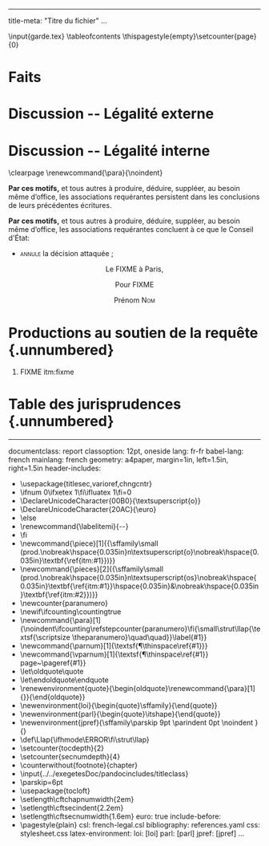 <!-- AIDE pour les PADS : <https://pad.exegetes.eu.org/group.html/5/pad.html/g.9PizVXtKx3X5Vpe3$Aide-Pad-Pandoc-markdown>
       Aide pour écrire en Markdown (gras, titre, citation, etc.): http://commonmark.org/help/ 
       Manuel d'utilisation : http://pandoc.org/MANUAL.html#pandocs-markdown
       Test en ligne : http://pandoc.org/try/ 
       Pour faire un commentaire : ne pas utiliser le signe "%" mais utiliser le style HTML tel qu'ici 

Wiki : https://exegetes.eu.org/amateurs/doku.php?id=FIXME
PDF : https://nuage.exegetes.eu.org/remote.php/webdav/Commun/outils/FIXME
-->

---
title-meta: "Titre du fichier"
...

<!-- Page de garde LaTeX : https://pad.exegetes.eu.org/group.html/FIXME --> \input{garde.tex}

<!-- Table des matières --> \tableofcontents \thispagestyle{empty}\setcounter{page}{0}


# Faits

# Discussion -- Légalité externe

# Discussion -- Légalité interne




<!-- Dispositif --> \clearpage \renewcommand{\para}{\noindent}

<vfill>

**Par ces motifs,** et tous autres à produire, déduire, suppléer, au besoin même d’office, les associations requérantes persistent dans les conclusions de leurs précédentes écritures.

**Par ces motifs,** et tous autres à produire, déduire, suppléer, au besoin même d’office, les associations requérantes concluent à ce que le Conseil d'État:
    
 - <span style="font-variant:small-caps">annule</span> la décision attaquée ;


<vfill>

<center>Le FIXME à Paris,

Pour FIXME

Prénom <span style="font-variant:small-caps">Nom</span>
</center>

<vfill><vfill>




# Productions au soutien de la requête  {.unnumbered}

1. FIXME <label>itm:fixme</label>



<!-- JP -->

# Table des jurisprudences {.unnumbered}

<div id="refs" class="jpref"></div>


---
documentclass: report
classoption: 12pt, oneside
lang: fr-fr
babel-lang: french
mainlang: french
geometry: a4paper, margin=1in, left=1.5in, right=1.5in
header-includes:
  - \usepackage{titlesec,varioref,chngcntr}
  - \ifnum 0\ifxetex 1\fi\ifluatex 1\fi=0 
  - \DeclareUnicodeCharacter{00B0}{\textsuperscript{o}}
  - \DeclareUnicodeCharacter{20AC}{\euro}
  - \else 
  - \renewcommand{\labelitemi}{--}
  - \fi
  - \newcommand{\piece}[1]{{\sffamily\small (prod.\nobreak\hspace{0.035in}n\textsuperscript{o}\nobreak\hspace{0.035in}\textbf{\ref{itm:#1}})}}
  - \newcommand{\pieces}[2]{{\sffamily\small (prod.\nobreak\hspace{0.035in}n\textsuperscript{os}\nobreak\hspace{0.035in}\textbf{\ref{itm:#1}}\hspace{0.035in}\&\nobreak\hspace{0.035in}\textbf{\ref{itm:#2}})}}
  - \newcounter{paranumero}
  - \newif\ifcounting\countingtrue
  - \newcommand{\para}[1]{\noindent\ifcounting\refstepcounter{paranumero}\fi{\small\strut\llap{\textsf{\scriptsize \theparanumero}\quad\quad}}\label{#1}}
  - \newcommand{\parnum}[1]{\textsf{¶\thinspace\ref{#1}}}
  - \newcommand{\vparnum}[1]{\textsf{¶\thinspace\ref{#1}} page~\pageref{#1}}
  - \let\oldquote\quote
  - \let\endoldquote\endquote
  - \renewenvironment{quote}{\begin{oldquote}\renewcommand{\para}[1]{}}{\end{oldquote}}
  - \newenvironment{loi}{\begin{quote}\sffamily}{\end{quote}}
  - \newenvironment{parl}{\begin{quote}\itshape}{\end{quote}}
  - \newenvironment{jpref}{\sffamily\parskip 9pt \parindent 0pt \noindent }{}
  - \def\Llap{\ifhmode\ERROR\fi\strut\llap}
  - \setcounter{tocdepth}{2}
  - \setcounter{secnumdepth}{4}
  - \counterwithout{footnote}{chapter}
  - \input{../../exegetesDoc/pandocincludes/titleclass}
  - \parskip=6pt
  - \usepackage{tocloft}
  - \setlength\cftchapnumwidth{2em}
  - \setlength\cftsecindent{2.2em}
  - \setlength\cftsecnumwidth{1.6em}
euro: true
include-before:
  - \pagestyle{plain}
csl: french-legal.csl
bibliography: references.yaml
css: stylesheet.css
latex-environment:
  loi: [loi]
  parl: [parl]
  jpref: [jpref]
...




